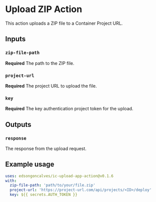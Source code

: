# Upload ZIP Action

This action uploads a ZIP file to a Container Project URL.

## Inputs

### `zip-file-path`

**Required** The path to the ZIP file.

### `project-url`

**Required** The project URL to upload the file.

### `key`

**Required** The key authentication project token for the upload.

## Outputs

### `response`

The response from the upload request.

## Example usage

```yaml
uses: edsongoncalves/ic-upload-app-action@v0.1.6
with:
  zip-file-path: 'path/to/your/file.zip'
  project-url: 'https://project-url.com/api/projects/<ID>/deploy'
  key: ${{ secrets.AUTH_TOKEN }}
